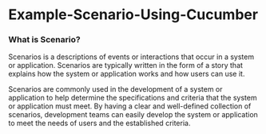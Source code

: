 # Example-Scenario-Using-Cucumber

### What is Scenario?
Scenarios is a descriptions of events or interactions that occur in a system or application. Scenarios are typically written in the form of a story that explains how the system or application works and how users can use it.

Scenarios are commonly used in the development of a system or application to help determine the specifications and criteria that the system or application must meet. By having a clear and well-defined collection of scenarios, development teams can easily develop the system or application to meet the needs of users and the established criteria.
